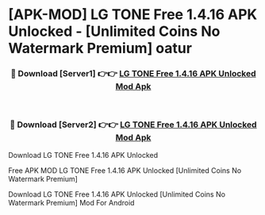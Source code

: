 # [APK-MOD] LG TONE Free 1.4.16 APK Unlocked - [Unlimited Coins No Watermark Premium] oatur



<div align="center">
<h3>🔴 Download [Server1] 👉👉 <a href="https://momento.my/?title=LG_TONE_Free_1.4.16_APK_Unlocked">LG TONE Free 1.4.16 APK Unlocked Mod Apk</a></h3><br>

<h3>🔴 Download [Server2] 👉👉 <a href="https://momento.my/?title=LG_TONE_Free_1.4.16_APK_Unlocked">LG TONE Free 1.4.16 APK Unlocked Mod Apk</a></h3>
</div>



Download LG TONE Free 1.4.16 APK Unlocked 

Free APK MOD LG TONE Free 1.4.16 APK Unlocked [Unlimited Coins No Watermark Premium]

Download LG TONE Free 1.4.16 APK Unlocked [Unlimited Coins No Watermark Premium] Mod For Android
